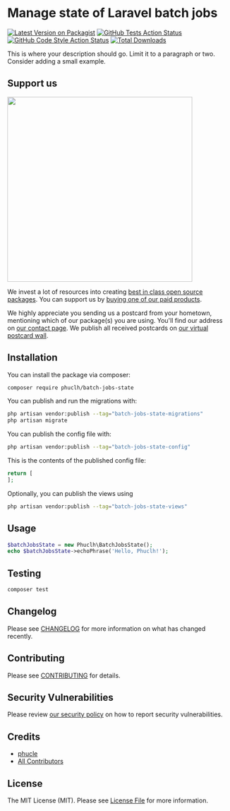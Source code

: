 # Manage state of Laravel batch jobs

[![Latest Version on Packagist](https://img.shields.io/packagist/v/phuclh/batch-jobs-state.svg?style=flat-square)](https://packagist.org/packages/phuclh/batch-jobs-state)
[![GitHub Tests Action Status](https://img.shields.io/github/workflow/status/phuclh/batch-jobs-state/run-tests?label=tests)](https://github.com/phuclh/batch-jobs-state/actions?query=workflow%3Arun-tests+branch%3Amain)
[![GitHub Code Style Action Status](https://img.shields.io/github/workflow/status/phuclh/batch-jobs-state/Check%20&%20fix%20styling?label=code%20style)](https://github.com/phuclh/batch-jobs-state/actions?query=workflow%3A"Check+%26+fix+styling"+branch%3Amain)
[![Total Downloads](https://img.shields.io/packagist/dt/phuclh/batch-jobs-state.svg?style=flat-square)](https://packagist.org/packages/phuclh/batch-jobs-state)

This is where your description should go. Limit it to a paragraph or two. Consider adding a small example.

## Support us

[<img src="https://github-ads.s3.eu-central-1.amazonaws.com/batch-jobs-state.jpg?t=1" width="419px" />](https://spatie.be/github-ad-click/batch-jobs-state)

We invest a lot of resources into creating [best in class open source packages](https://spatie.be/open-source). You can support us by [buying one of our paid products](https://spatie.be/open-source/support-us).

We highly appreciate you sending us a postcard from your hometown, mentioning which of our package(s) you are using. You'll find our address on [our contact page](https://spatie.be/about-us). We publish all received postcards on [our virtual postcard wall](https://spatie.be/open-source/postcards).

## Installation

You can install the package via composer:

```bash
composer require phuclh/batch-jobs-state
```

You can publish and run the migrations with:

```bash
php artisan vendor:publish --tag="batch-jobs-state-migrations"
php artisan migrate
```

You can publish the config file with:

```bash
php artisan vendor:publish --tag="batch-jobs-state-config"
```

This is the contents of the published config file:

```php
return [
];
```

Optionally, you can publish the views using

```bash
php artisan vendor:publish --tag="batch-jobs-state-views"
```

## Usage

```php
$batchJobsState = new Phuclh\BatchJobsState();
echo $batchJobsState->echoPhrase('Hello, Phuclh!');
```

## Testing

```bash
composer test
```

## Changelog

Please see [CHANGELOG](CHANGELOG.md) for more information on what has changed recently.

## Contributing

Please see [CONTRIBUTING](https://github.com/spatie/.github/blob/main/CONTRIBUTING.md) for details.

## Security Vulnerabilities

Please review [our security policy](../../security/policy) on how to report security vulnerabilities.

## Credits

- [phucle](https://github.com/phuclh)
- [All Contributors](../../contributors)

## License

The MIT License (MIT). Please see [License File](LICENSE.md) for more information.
